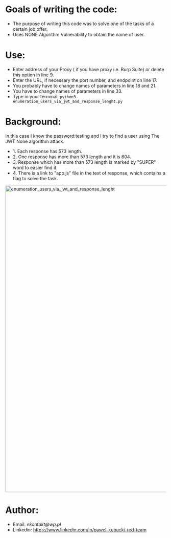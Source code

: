 <h1>Goals of writing the code:</h1>
<ul>
<li>The purpose of writing this code was to solve one of the tasks of a certain job offer.</li>
<li>Uses NONE Algorithm Vulnerability to obtain the name of user.</li>
</ul>
<h1>Use:</h1>
<ul>
<li>Enter address of your Proxy ( if you have proxy i.e. Burp Suite) or delete this option in line 9.</li>
<li>Enter the URL, if necessary the port number, and endpoint on line 17.</li>
<li>You probably have to change names of parameters in line 18 and 21.</li>
<li>You have to change names of parameters in line 33.</li>
<li>Type in your terminal: <code>python3 enumeration_users_via_jwt_and_response_lenght.py</code></li>
</ul>
<h1>Background:</h1>
<p>In this case I know the password:testing and I try to find a user using The JWT None algorithm attack.</p>
<ul>
<li>1. Each response has 573 length.</li>
<li>2. One response has more than 573 length and it is 604.</li>
<li>3. Response which has more than 573 length is marked by "SUPER" word to easier find it.</li>
<li>4. There is a link to "app.js" file in the text of response, which contains a flag to solve the task.</li>
</ul>
<img width="958" alt="enumeration_users_via_jwt_and_response_lenght" src="https://github.com/user-attachments/assets/edf0f286-4929-4bc7-94f4-e0e7eea83bbd">

<h1>Author:</h1>
<ul>
<li>Email: <em>ekontakt@wp.pl</em></li>
<li>Linkedin: <a href="https://www.linkedin.com/in/pawel-kubacki-red-team" rel="nofollow">https://www.linkedin.com/in/pawel-kubacki-red-team</a></li>
</ul>

